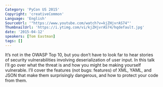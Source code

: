 ```yaml
---
Category: 'PyCon US 2015'
Copyright: 'creativeCommon'
Language: 'English'
SourceUrl: '"https://www.youtube.com/watch?v=kjZHjvrAS74"'
ThumbnailUrl: 'https://i.ytimg.com/vi/kjZHjvrAS74/hqdefault.jpg'
date: '2015-04-12'
speakers: [Tom Eastman]
tags: []
---
```

It’s not in the OWASP Top 10, but you don’t have to look far to hear stories of security vulnerabilities involving deserialization of user input. In this talk I’ll go over what the threat is and how you might be making yourself vulnerable. I’ll cover the features (not bugs: features) of XML, YAML, and JSON that make them surprisingly dangerous, and how to protect your code from them.

